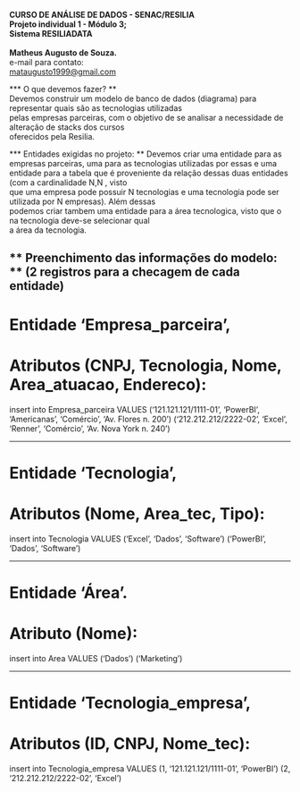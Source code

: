 **CURSO DE ANÁLISE DE DADOS - SENAC/RESILIA** <br>
**Projeto individual 1 - Módulo 3;** <br>
**Sistema RESILIADATA** <br><br>
**Matheus Augusto de Souza.** <br>
e-mail para contato: <br>
mataugusto1999@gmail.com <br>


*** O que devemos fazer? ** <br>
Devemos construir um modelo de banco de dados (diagrama) para representar quais são as tecnologias utilizadas <br>
pelas empresas parceiras, com o objetivo de se analisar a necessidade de alteração de stacks dos cursos <br>
oferecidos pela Resilia.

*** Entidades exigidas no projeto: **
Devemos criar uma entidade para as empresas parceiras, uma para as tecnologias utilizadas por essas e uma <br>
entidade para a tabela que é proveniente da relação dessas duas entidades (com a cardinalidade N,N , visto <br>
que uma empresa pode possuir N tecnologias e uma tecnologia pode ser utilizada por N empresas). Além dessas <br>
podemos criar tambem uma entidade para a área tecnologica, visto que o na tecnologia deve-se selecionar qual <br>
a área da tecnologia. 

** Preenchimento das informações do modelo: **
(2 registros para a checagem de cada entidade)
------------------------------------------------------------------------------------------
# Entidade ‘Empresa_parceira’,
# Atributos (CNPJ, Tecnologia, Nome, Area_atuacao, Endereco):

insert into Empresa_parceira VALUES
(‘121.121.121/1111-01’, ‘PowerBI’, ‘Americanas’, ‘Comércio’, ‘Av. Flores n. 200’)
(‘212.212.212/2222-02’, ‘Excel’, ‘Renner’, ‘Comércio’, ‘Av. Nova York n. 240’)


------------------------------------------------------------------------------------------
# Entidade ‘Tecnologia’,
# Atributos (Nome, Area_tec, Tipo):

insert into Tecnologia VALUES
(‘Excel’, ‘Dados’, ‘Software’)
(‘PowerBI’, ‘Dados’, ‘Software’)


------------------------------------------------------------------------------------------
# Entidade ‘Área’.
# Atributo (Nome):

insert into Area VALUES 
(‘Dados’)
(‘Marketing’)


------------------------------------------------------------------------------------------
# Entidade ‘Tecnologia_empresa’,
# Atributos (ID, CNPJ, Nome_tec):

insert into Tecnologia_empresa VALUES
(1, ‘121.121.121/1111-01’, ‘PowerBI’)
(2, ‘212.212.212/2222-02’, ‘Excel’)

